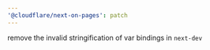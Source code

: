```yaml
---
'@cloudflare/next-on-pages': patch
---
```


remove the invalid stringification of var bindings in `next-dev`
